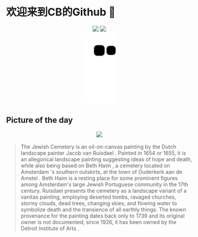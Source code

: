 
# 欢迎来到CB的Github 👋

<div align="center">
  <img height="137px" src="https://github-readme-stats.vercel.app/api?username=SuperCB&show_icons=true&theme=radical" />
  <img height="137px" src="https://github-readme-stats.vercel.app/api/top-langs/?username=SuperCB&hide_title=true&hide_border=true&layout=compact&langs_count=6&text_color=000&icon_color=fff" />
</div>


<div align="center">
    <img src="./contribution-snake/github-contribution-grid-snake.svg" />
</div>



## Picture of the day
<div align="center">
  <img width=400px src="https://upload.wikimedia.org/wikipedia/commons/thumb/7/7b/Jacob_Isaackszoon_van_Ruisdael_-_The_Jewish_Cemetery_%281654_or_1655%29.jpg/960px-Jacob_Isaackszoon_van_Ruisdael_-_The_Jewish_Cemetery_%281654_or_1655%29.jpg" />
</div>

>The Jewish Cemetery  is an oil-on-canvas painting by the Dutch landscape painter  Jacob van Ruisdael . Painted in 1654 or 1655, it is an allegorical landscape painting suggesting ideas of hope and death, while also being based on  Beth Haim , a cemetery located on  Amsterdam 's southern outskirts, at the town of  Ouderkerk aan de Amstel . Beth Haim is a resting place for some prominent figures among Amsterdam's large Jewish Portuguese community in the 17th century. Ruisdael presents the cemetery as a landscape variant of a  vanitas  painting, employing deserted tombs, ravaged churches, stormy clouds, dead trees, changing skies, and flowing water to symbolize death and the transience of all earthly things. The known provenance for the painting dates back only to 1739 and its original owner is not documented; since 1926, it has been owned by the  Detroit Institute of Arts .



